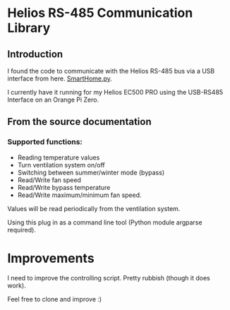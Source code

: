 # Helios RS-485 Communication Library

## Introduction

I found the code to communicate with the Helios RS-485 bus via a USB interface from here. [SmartHome.py](http://mknx.github.io/smarthome/).

I currently have it running for my Helios EC500 PRO using the USB-RS485 Interface on an Orange Pi Zero.

## From the source documentation
### Supported functions:

* Reading temperature values
* Turn ventilation system on/off
* Switching between summer/winter mode (bypass)
* Read/Write fan speed
* Read/Write bypass temperature
* Read/Write maximum/minimum fan speed.

Values will be read periodically from the ventilation system.

Using this plug in as a command line tool (Python module argparse required).

# Improvements

I need to improve the controlling script.  Pretty rubbish (though it does work).

Feel free to clone and improve :)
